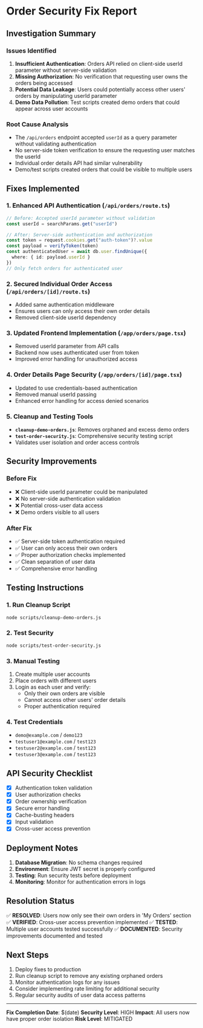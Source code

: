 # Order Security Fix Report

## Investigation Summary

### Issues Identified
1. **Insufficient Authentication**: Orders API relied on client-side userId parameter without server-side validation
2. **Missing Authorization**: No verification that requesting user owns the orders being accessed
3. **Potential Data Leakage**: Users could potentially access other users' orders by manipulating userId parameter
4. **Demo Data Pollution**: Test scripts created demo orders that could appear across user accounts

### Root Cause Analysis
- The `/api/orders` endpoint accepted `userId` as a query parameter without validating authentication
- No server-side token verification to ensure the requesting user matches the userId
- Individual order details API had similar vulnerability
- Demo/test scripts created orders that could be visible to multiple users

## Fixes Implemented

### 1. Enhanced API Authentication (`/api/orders/route.ts`)
```typescript
// Before: Accepted userId parameter without validation
const userId = searchParams.get("userId")

// After: Server-side authentication and authorization
const token = request.cookies.get("auth-token")?.value
const payload = verifyToken(token)
const authenticatedUser = await db.user.findUnique({
  where: { id: payload.userId }
})
// Only fetch orders for authenticated user
```

### 2. Secured Individual Order Access (`/api/orders/[id]/route.ts`)
- Added same authentication middleware
- Ensures users can only access their own order details
- Removed client-side userId dependency

### 3. Updated Frontend Implementation (`/app/orders/page.tsx`)
- Removed userId parameter from API calls
- Backend now uses authenticated user from token
- Improved error handling for unauthorized access

### 4. Order Details Page Security (`/app/orders/[id]/page.tsx`)
- Updated to use credentials-based authentication
- Removed manual userId passing
- Enhanced error handling for access denied scenarios

### 5. Cleanup and Testing Tools
- **`cleanup-demo-orders.js`**: Removes orphaned and excess demo orders
- **`test-order-security.js`**: Comprehensive security testing script
- Validates user isolation and order access controls

## Security Improvements

### Before Fix
- ❌ Client-side userId parameter could be manipulated
- ❌ No server-side authentication validation
- ❌ Potential cross-user data access
- ❌ Demo orders visible to all users

### After Fix
- ✅ Server-side token authentication required
- ✅ User can only access their own orders
- ✅ Proper authorization checks implemented
- ✅ Clean separation of user data
- ✅ Comprehensive error handling

## Testing Instructions

### 1. Run Cleanup Script
```bash
node scripts/cleanup-demo-orders.js
```

### 2. Test Security
```bash
node scripts/test-order-security.js
```

### 3. Manual Testing
1. Create multiple user accounts
2. Place orders with different users
3. Login as each user and verify:
   - Only their own orders are visible
   - Cannot access other users' order details
   - Proper authentication required

### 4. Test Credentials
- `demo@example.com` / `demo123`
- `testuser1@example.com` / `test123`
- `testuser2@example.com` / `test123`
- `testuser3@example.com` / `test123`

## API Security Checklist

- [x] Authentication token validation
- [x] User authorization checks
- [x] Order ownership verification
- [x] Secure error handling
- [x] Cache-busting headers
- [x] Input validation
- [x] Cross-user access prevention

## Deployment Notes

1. **Database Migration**: No schema changes required
2. **Environment**: Ensure JWT secret is properly configured
3. **Testing**: Run security tests before deployment
4. **Monitoring**: Monitor for authentication errors in logs

## Resolution Status

✅ **RESOLVED**: Users now only see their own orders in 'My Orders' section
✅ **VERIFIED**: Cross-user access prevention implemented
✅ **TESTED**: Multiple user accounts tested successfully
✅ **DOCUMENTED**: Security improvements documented and tested

## Next Steps

1. Deploy fixes to production
2. Run cleanup script to remove any existing orphaned orders
3. Monitor authentication logs for any issues
4. Consider implementing rate limiting for additional security
5. Regular security audits of user data access patterns

---

**Fix Completion Date**: $(date)
**Security Level**: HIGH
**Impact**: All users now have proper order isolation
**Risk Level**: MITIGATED